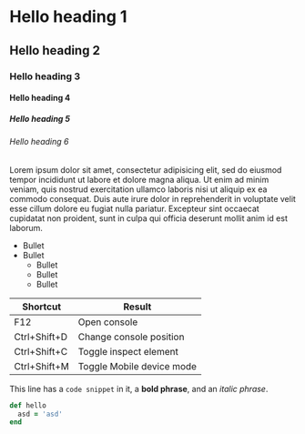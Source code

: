 # Hello heading 1

## Hello heading 2

### Hello heading 3

#### Hello heading 4

##### Hello heading 5

###### Hello heading 6

Lorem ipsum dolor sit amet, consectetur adipisicing elit, sed do eiusmod
tempor incididunt ut labore et dolore magna aliqua. Ut enim ad minim veniam,
quis nostrud exercitation ullamco laboris nisi ut aliquip ex ea commodo
consequat. Duis aute irure dolor in reprehenderit in voluptate velit esse
cillum dolore eu fugiat nulla pariatur. Excepteur sint occaecat cupidatat non
proident, sunt in culpa qui officia deserunt mollit anim id est laborum.


* Bullet
* Bullet
    * Bullet
    * Bullet
    * Bullet


| Shortcut      | Result                       |
|---------------|------------------------------|
| F12           | Open console                 |
| Ctrl+Shift+D  | Change console position      |
| Ctrl+Shift+C  | Toggle inspect element       |
| Ctrl+Shift+M  | Toggle Mobile device mode    |

This line has a `code snippet` in it, a **bold phrase**, and an *italic phrase*.

```ruby
def hello
  asd = 'asd'
end
```
